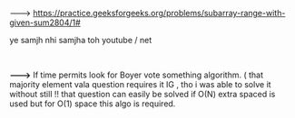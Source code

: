 ---> https://practice.geeksforgeeks.org/problems/subarray-range-with-given-sum2804/1#

ye samjh nhi samjha toh youtube / net

<br>

<b>---></b> If time permits look for Boyer vote something algorithm. ( that majority element vala question requires it IG , tho i was able to solve it without still !! that question can easily be solved if  O(N) extra spaced is used but for O(1) space this algo is required.

